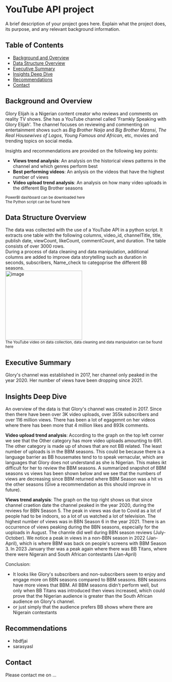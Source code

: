 # YouTube API project
A brief description of your project goes here. Explain what the project does, its purpose, and any relevant background information.

## Table of Contents

- [Background and Overview](#BackgroundandOverview)
- [Data Structure Overview](#DataStructureOverview)
- [Executive Summary](#ExecutiveSummary)
- [Insights Deep Dive](#InsightsDeepDive)
- [Recommendations](#Recommendations)
- [Contact](#contact)

## Background and Overview

Glory Elijah is a Nigerian content creator who reviews and comments on reality TV shows. She has a YouTube channel called 'Framkly Speaking with Glory Elijah'. The channel focuses on reviewing and commenting on entertainment shows such as _Big Brother Naija_ and _Big Brother Mzansi_, _The Real Housewives of Lagos_, _Young Famous and African_, etc, movies and trending topics on social media.

Insights and recommendations are provided on the following key points:

- **Views trend analysis**: An analysis on the historical views patterns in the channel and which genres perform best
- **Best performing videos**: An anlysis on the videos that have the highest number of views
- **Video upload trend analysis**: An analysis on how many video uploads in the different Big Brother seasons

<sub>PowerBI dashboard can be downloaded here</sub><br/>
<sub>The Python script can be found here</sub><br/>

## Data Structure Overview

The data was collected with the use of a YouTube API in a python script. It extracts one table with the following columns, video_id, channelTitle, title, publish date, viewCount, likeCount, commentCount, and duration. The table consists of over 3000 rows.</br>
During a process of data cleaning and data manipulation, additional columns are added to improve data storytelling such as duration in seconds, subscribers, Name_check to categoprise the different BB seasons.</br>
<img width="239" height="216" alt="image" src="https://github.com/user-attachments/assets/1b1a3c74-82d9-4008-8b75-acef226869e1" /><br/>
<sub>The YouTube video on data collection, data cleaning and data manipulation can be found here</sub><br/>

## Executive Summary

Glory's channel was established in 2017, her channel only peaked in the year 2020. Her number of views have been dropping since 2021. 

## Insights Deep Dive


An overview of the data is that Glory's channel was created in 2017. Since then there have been over 3K video uploads, over 355k subscribers and over 116 million views. There has been a lot of egagemnt on her videos where there has been more that 4 million likes and 893k comments.</br>

**Video upload trend analysis**: According to the graph on the top left corner we see that the Other category has more video uploads amounting to 691. The other category is made up of shows that are not BB related. The least number of uploads is in the BBM seasons. This could be because there is a language barrier as BB housemates tend to to speak vernacular, which are languages that Glory does not understand as she is Nigerian. This makes ikt difficult for her to review the BBM seasons. A summarized snapshot of BBM seasons vs views has been shown below and we see that the numbers of views are decreasing since BBM returned where BBM Season was a hit vs the other seasons (Give a recommendation as this should improve in future).</br>

**Views trend analysis**: The graph on the top right shows us that since channel craetion date the channel peaked in the year 2020, during the reviews for BBN Season 5. The peak in views was due to Covid as a lot of people had to be indoors, so a lot of us watched a lot of television. The highest number of views was in BBN Season 6 in the year 2021. There is an occurrence of views peaking during the BBN seasons, especially for the uoploads in August. The channle did well during BBN season reviews (July-October). We notice a peak in views in a non-BBN season in 2022 (Jan-April), which is where BBM was back on people's screens with BBM Season 3. In 2023 January ther was a peak again where there was BB Titans, where there were Nigerain and South African contestants (Jan-April)</br>

Conclusion:
- It looks like Glory's subscribers and non-subscribers seem to enjoy and engage more on BBN seasons compared to BBM seasons. BBN seasons have more views that BBM. All BBM seasons didn't perform well, but only when BB Titans was introduced then views increased, which could prove that the Nigerian audience is greater than the South African audience on Glory's channel.
- or just simply that the audience prefers BB shows where there are Nigerain contestants
## Recommendations

- hbdfjai
- sarasyasl

## Contact

Please contact me on ...

